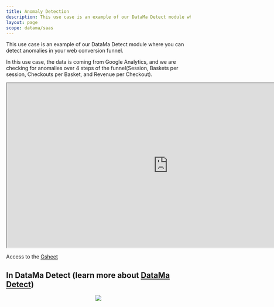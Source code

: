 ```yaml
---
title: Anomaly Detection
description: This use case is an example of our DataMa Detect module where you can detect anomalies in your web conversion funnel.
layout: page
scope: datama/saas
---
```


This use case is an example of our DataMa Detect module where you can detect anomalies in your web conversion funnel.

In this use case, the data is coming from Google Analytics, and we are checking for anomalies over 4 steps of the funnel(Session, Baskets per session, Checkouts per Basket, and Revenue per Checkout).

<iframe src="https://docs.google.com/spreadsheets/d/e/2PACX-1vTXYphkUS8WX6Wa4GZp5LBisnEOoqdLyp9darrXuIJPqmsnv_f8Tvhq_0sNX7L2uVfIaJjonTP2j8Fm/pubhtml?gid=33769454&amp;single=true&amp;widget=true&amp;headers=false" width="880" height="450" data-mce-fragment="1"></iframe>

Access to the [Gsheet](https://docs.google.com/spreadsheets/d/1bNEeqm5CfpPmYPr_t4ff1xcJkSBKoVvwJd4vKB0sDzs/edit#gid=33769454)

## In DataMa Detect (learn more about [DataMa Detect]({{site.url}}/{{site.baseurl}}/core_app/new/detect/detect.html))

<center><img src="{{site.url}}/{{site.baseurl}}/core_app/new/interface/homepage/get_inspired/images/Example_AnomalyDetection.gif"/></center>
